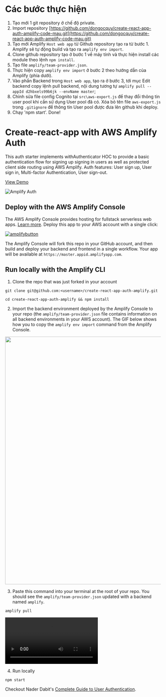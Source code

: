 # Các bước thực hiện 
1. Tạo mới 1 git repository ở chế độ private.
2. Import repository  [https://github.com/dongocquy/create-react-app-auth-amplify-code-mau.git](https://github.com/dongocquy/create-react-app-auth-amplify-code-mau.git)
3. Tạo mới Amplify `Host web app` từ Github repository tạo ra từ bước 1. Amplify sẽ tự động build và tạo ra `amplify env import`.
4. Clone github repository tạo ở bước 1 về máy tính và thực hiện install các module theo lệnh `npm install`.
5. Tạo file `amplify/team-provider.json`.
6. Thực hiện copy `amplify env import` ở bước 2 theo hướng dẫn của Amplify (phía dưới).
7. Vào phần Backend trong `Host web app`, tạo ra ở bước 3, tới mục Edit backend copy lệnh pull backend, nội dung tương tự `amplify pull --appId d2hbxels99b6jk --envName master`;
8. Chỉnh sửa file config Cognito tại `src\aws-export.js` để thay đổi thông tin user pool khi cần sử dụng User pool đã có. Xóa bỏ tên file `aws-export.js` trong `.gitignore` để thông tin User pool được đưa lên github khi deploy.
9. Chạy 'npm start'. Done!
# Create-react-app with AWS Amplify Auth 

This auth starter implements withAuthenticator HOC to provide a basic authentication flow for signing up signing in users as well as protected client side routing using AWS Amplify. Auth features: User sign up, User sign in, Multi-factor Authentication, User sign-out.

[View Demo](https://master.d2ka7y7551sk8n.amplifyapp.com/)

![Amplify Auth](src/images/auth.gif)

## Deploy with the AWS Amplify Console

The AWS Amplify Console provides hosting for fullstack serverless web apps. [Learn more](https://console.amplify.aws). Deploy this app to your AWS account with a single click:

[![amplifybutton](https://oneclick.amplifyapp.com/button.svg)](https://console.aws.amazon.com/amplify/home#/deploy?repo=https://github.com/aws-samples/create-react-app-auth-amplify)

The Amplify Console will fork this repo in your GitHub account, and then build and deploy your backend and frontend in a single workflow. Your app will be available at `https://master.appid.amplifyapp.com`.

## Run locally with the Amplify CLI

1. Clone the repo that was just forked in your account

  ```
  git clone git@github.com:<username>/create-react-app-auth-amplify.git

  cd create-react-app-auth-amplify && npm install
  ```

2. Import the backend environment deployed by the Amplify Console to your repo (the `amplify/team-provider.json` file contains information on all backend environments in your AWS account). The GIF below shows how you to copy the `amplify env import` command from the Amplify Console. 

<img src="https://github.com/aws-samples/create-react-app-auth-amplify/blob/master/src/images/import-backend.gif" width="800"/>

3. Paste this command into your terminal at the root of your repo. You should see the `amplify/team-provider.json` updated with a backend named `amplify`.

  ```
  amplify pull
  ```

![img](src/images/amplify-pull.mov)

4. Run locally

  ```
  npm start
  ```

Checkout Nader Dabit's [Complete Guide to User Authentication](https://dev.to/dabit3/the-complete-guide-to-user-authentication-with-the-amplify-framework-2inh).
